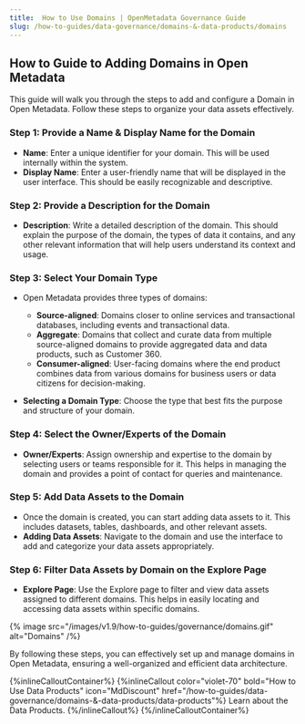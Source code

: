 ```yaml
---
title:  How to Use Domains | OpenMetadata Governance Guide
slug: /how-to-guides/data-governance/domains-&-data-products/domains
---
```


## How to Guide to Adding Domains in Open Metadata

This guide will walk you through the steps to add and configure a Domain in Open Metadata. Follow these steps to organize your data assets effectively.

### Step 1: Provide a Name & Display Name for the Domain

- **Name**: Enter a unique identifier for your domain. This will be used internally within the system.
- **Display Name**: Enter a user-friendly name that will be displayed in the user interface. This should be easily recognizable and descriptive.

### Step 2: Provide a Description for the Domain

- **Description**: Write a detailed description of the domain. This should explain the purpose of the domain, the types of data it contains, and any other relevant information that will help users understand its context and usage.

### Step 3: Select Your Domain Type

- Open Metadata provides three types of domains:
  - **Source-aligned**: Domains closer to online services and transactional databases, including events and transactional data.
  - **Aggregate**: Domains that collect and curate data from multiple source-aligned domains to provide aggregated data and data products, such as Customer 360.
  - **Consumer-aligned**: User-facing domains where the end product combines data from various domains for business users or data citizens for decision-making.

- **Selecting a Domain Type**: Choose the type that best fits the purpose and structure of your domain.

### Step 4: Select the Owner/Experts of the Domain

- **Owner/Experts**: Assign ownership and expertise to the domain by selecting users or teams responsible for it. This helps in managing the domain and provides a point of contact for queries and maintenance.

### Step 5: Add Data Assets to the Domain

- Once the domain is created, you can start adding data assets to it. This includes datasets, tables, dashboards, and other relevant assets.
- **Adding Data Assets**: Navigate to the domain and use the interface to add and categorize your data assets appropriately.

### Step 6: Filter Data Assets by Domain on the Explore Page

- **Explore Page**: Use the Explore page to filter and view data assets assigned to different domains. This helps in easily locating and accessing data assets within specific domains.

{% image
  src="/images/v1.9/how-to-guides/governance/domains.gif"
  alt="Domains"
 /%}

By following these steps, you can effectively set up and manage domains in Open Metadata, ensuring a well-organized and efficient data architecture.


{%inlineCalloutContainer%}
 {%inlineCallout
  color="violet-70"
  bold="How to Use Data Products"
  icon="MdDiscount"
  href="/how-to-guides/data-governance/domains-&-data-products/data-products"%}
   Learn about the Data Products.
 {%/inlineCallout%}
{%/inlineCalloutContainer%}
